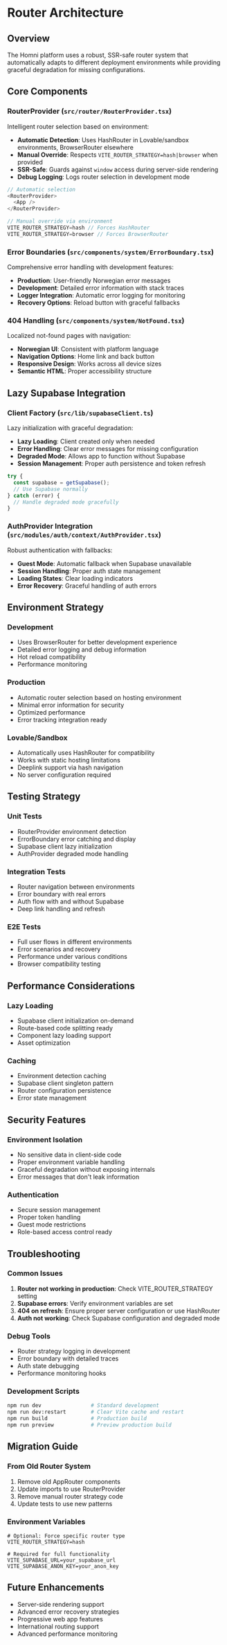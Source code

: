 # Router Architecture

## Overview
The Homni platform uses a robust, SSR-safe router system that automatically adapts to different deployment environments while providing graceful degradation for missing configurations.

## Core Components

### RouterProvider (`src/router/RouterProvider.tsx`)
Intelligent router selection based on environment:
- **Automatic Detection**: Uses HashRouter in Lovable/sandbox environments, BrowserRouter elsewhere
- **Manual Override**: Respects `VITE_ROUTER_STRATEGY=hash|browser` when provided
- **SSR-Safe**: Guards against `window` access during server-side rendering
- **Debug Logging**: Logs router selection in development mode

```typescript
// Automatic selection
<RouterProvider>
  <App />
</RouterProvider>

// Manual override via environment
VITE_ROUTER_STRATEGY=hash // Forces HashRouter
VITE_ROUTER_STRATEGY=browser // Forces BrowserRouter
```

### Error Boundaries (`src/components/system/ErrorBoundary.tsx`)
Comprehensive error handling with development features:
- **Production**: User-friendly Norwegian error messages
- **Development**: Detailed error information with stack traces
- **Logger Integration**: Automatic error logging for monitoring
- **Recovery Options**: Reload button with graceful fallbacks

### 404 Handling (`src/components/system/NotFound.tsx`)
Localized not-found pages with navigation:
- **Norwegian UI**: Consistent with platform language
- **Navigation Options**: Home link and back button
- **Responsive Design**: Works across all device sizes
- **Semantic HTML**: Proper accessibility structure

## Lazy Supabase Integration

### Client Factory (`src/lib/supabaseClient.ts`)
Lazy initialization with graceful degradation:
- **Lazy Loading**: Client created only when needed
- **Error Handling**: Clear error messages for missing configuration
- **Degraded Mode**: Allows app to function without Supabase
- **Session Management**: Proper auth persistence and token refresh

```typescript
try {
  const supabase = getSupabase();
  // Use Supabase normally
} catch (error) {
  // Handle degraded mode gracefully
}
```

### AuthProvider Integration (`src/modules/auth/context/AuthProvider.tsx`)
Robust authentication with fallbacks:
- **Guest Mode**: Automatic fallback when Supabase unavailable
- **Session Handling**: Proper auth state management
- **Loading States**: Clear loading indicators
- **Error Recovery**: Graceful handling of auth errors

## Environment Strategy

### Development
- Uses BrowserRouter for better development experience
- Detailed error logging and debug information
- Hot reload compatibility
- Performance monitoring

### Production
- Automatic router selection based on hosting environment
- Minimal error information for security
- Optimized performance
- Error tracking integration ready

### Lovable/Sandbox
- Automatically uses HashRouter for compatibility
- Works with static hosting limitations
- Deeplink support via hash navigation
- No server configuration required

## Testing Strategy

### Unit Tests
- RouterProvider environment detection
- ErrorBoundary error catching and display
- Supabase client lazy initialization
- AuthProvider degraded mode handling

### Integration Tests
- Router navigation between environments
- Error boundary with real errors
- Auth flow with and without Supabase
- Deep link handling and refresh

### E2E Tests
- Full user flows in different environments
- Error scenarios and recovery
- Performance under various conditions
- Browser compatibility testing

## Performance Considerations

### Lazy Loading
- Supabase client initialization on-demand
- Route-based code splitting ready
- Component lazy loading support
- Asset optimization

### Caching
- Environment detection caching
- Supabase client singleton pattern
- Router configuration persistence
- Error state management

## Security Features

### Environment Isolation
- No sensitive data in client-side code
- Proper environment variable handling
- Graceful degradation without exposing internals
- Error messages that don't leak information

### Authentication
- Secure session management
- Proper token handling
- Guest mode restrictions
- Role-based access control ready

## Troubleshooting

### Common Issues
1. **Router not working in production**: Check VITE_ROUTER_STRATEGY setting
2. **Supabase errors**: Verify environment variables are set
3. **404 on refresh**: Ensure proper server configuration or use HashRouter
4. **Auth not working**: Check Supabase configuration and degraded mode

### Debug Tools
- Router strategy logging in development
- Error boundary with detailed traces
- Auth state debugging
- Performance monitoring hooks

### Development Scripts
```bash
npm run dev                # Standard development
npm run dev:restart        # Clear Vite cache and restart
npm run build              # Production build
npm run preview            # Preview production build
```

## Migration Guide

### From Old Router System
1. Remove old AppRouter components
2. Update imports to use RouterProvider
3. Remove manual router strategy code
4. Update tests to use new patterns

### Environment Variables
```env
# Optional: Force specific router type
VITE_ROUTER_STRATEGY=hash

# Required for full functionality
VITE_SUPABASE_URL=your_supabase_url
VITE_SUPABASE_ANON_KEY=your_anon_key
```

## Future Enhancements

- Server-side rendering support
- Advanced error recovery strategies
- Progressive web app features
- International routing support
- Advanced performance monitoring